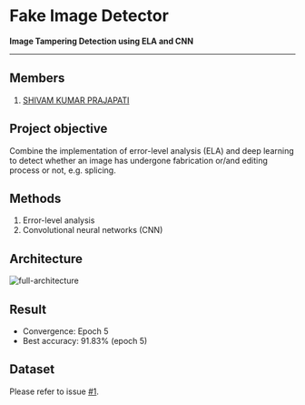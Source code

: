 # Fake Image Detector

**Image Tampering Detection using ELA and CNN**

---

## Members
1. [SHIVAM KUMAR PRAJAPATI](https://github.com/Shivamkumarprajapat)

## Project objective
Combine the implementation of error-level analysis (ELA) and deep learning to detect whether an image has undergone fabrication or/and editing process or not, e.g. splicing.

## Methods
1. Error-level analysis
2. Convolutional neural networks (CNN)

## Architecture
![full-architecture](docs/model-architecture.jpg)

## Result
- Convergence: Epoch 5
- Best accuracy: 91.83% (epoch 5)

## Dataset
Please refer to issue [#1](https://github.com/agusgun/FakeImageDetector/issues/1).

